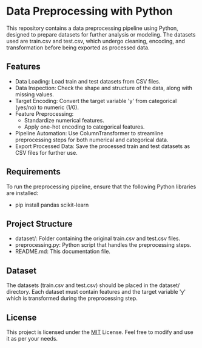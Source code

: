 
# Data Preprocessing with Python

This repository contains a data preprocessing pipeline using Python, designed to prepare datasets for further analysis or modeling. The datasets used are train.csv and test.csv, which undergo cleaning, encoding, and transformation before being exported as processed data.






## Features

- Data Loading: Load train and test datasets from CSV files.
- Data Inspection: Check the shape and structure of the data, along with missing values.
- Target Encoding: Convert the target variable 'y' from categorical (yes/no) to numeric (1/0).
- Feature Preprocessing:
    - Standardize numerical features.
    - Apply one-hot encoding to categorical features.
- Pipeline Automation: Use ColumnTransformer to streamline preprocessing steps for both numerical and categorical data.
- Export Processed Data: Save the processed train and test datasets as CSV files for further use.


## Requirements
To run the preprocessing pipeline, ensure that the following Python libraries are installed:
- pip install pandas scikit-learn

## Project Structure
- dataset/: Folder containing the original train.csv and test.csv files.
- preprocessing.py: Python script that handles the preprocessing steps.
- README.md: This documentation file.
## Dataset
The datasets (train.csv and test.csv) should be placed in the dataset/ directory. Each dataset must contain features and the target variable 'y' which is transformed during the preprocessing step.
## License

This project is licensed under the [MIT](https://choosealicense.com/licenses/mit/) License. Feel free to modify and use it as per your needs.

